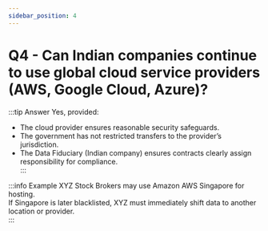 ```yaml
---
sidebar_position: 4
---
```


# Q4 - Can Indian companies continue to use global cloud service providers (AWS, Google Cloud, Azure)?

:::tip Answer
Yes, provided:  
- The cloud provider ensures reasonable security safeguards.  
- The government has not restricted transfers to the provider’s jurisdiction.  
- The Data Fiduciary (Indian company) ensures contracts clearly assign responsibility for compliance.  
:::

:::info Example
XYZ Stock Brokers may use Amazon AWS Singapore for hosting.  
If Singapore is later blacklisted, XYZ must immediately shift data to another location or provider.  
:::


